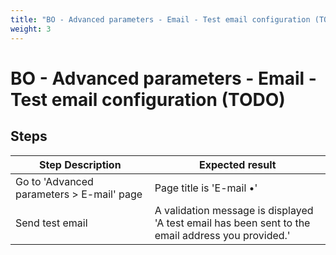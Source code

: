```yaml
---
title: "BO - Advanced parameters - Email - Test email configuration (TODO)"
weight: 3
---
```


# BO - Advanced parameters - Email - Test email configuration (TODO)
## Steps
| Step Description | Expected result |
| ----- | ----- |
| Go to 'Advanced parameters > E-mail' page | Page title is 'E-mail •' |
| Send test email | A validation message is displayed<br>'A test email has been sent to the email address you provided.' |
